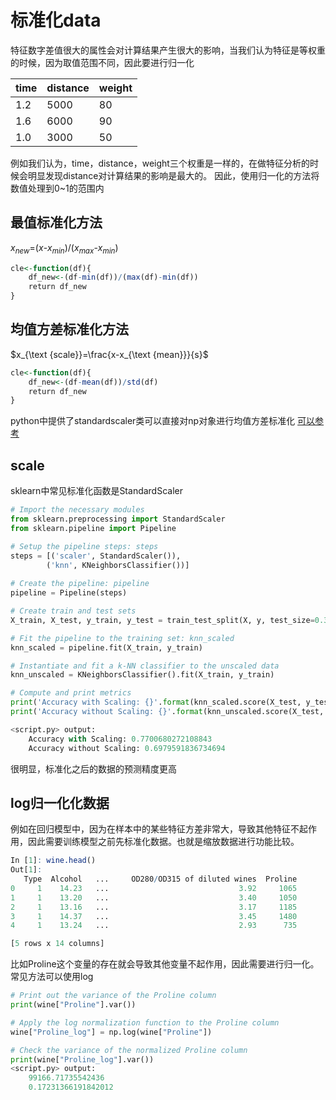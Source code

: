 # 标准化data


  特征数字差值很大的属性会对计算结果产生很大的影响，当我们认为特征是等权重的时候，因为取值范围不同，因此要进行归一化

|time    |distance|weight  |
| ------ | ------ | ------ |
|1.2|5000|80|
|1.6|6000|90|
|1.0|3000|50|
例如我们认为，time，distance，weight三个权重是一样的，在做特征分析的时候会明显发现distance对计算结果的影响是最大的。
因此，使用归一化的方法将数值处理到0~1的范围内

## 最值标准化方法

$x_{new}$=($x$-$x_{min}$)/($x_{max}$-$x_{min}$)
```r
cle<-function(df){
    df_new<-(df-min(df))/(max(df)-min(df))
    return df_new
}
```
## 均值方差标准化方法

$x_{\text {scale}}=\frac{x-x_{\text {mean}}}{s}$
```r
cle<-function(df){
    df_new<-(df-mean(df))/std(df)
    return df_new
}
```

python中提供了standardscaler类可以直接对np对象进行均值方差标准化
[可以参考](https://www.cnblogs.com/xuezou/p/9332763.html)

## scale
sklearn中常见标准化函数是StandardScaler

```python
# Import the necessary modules
from sklearn.preprocessing import StandardScaler
from sklearn.pipeline import Pipeline

# Setup the pipeline steps: steps
steps = [('scaler', StandardScaler()),
        ('knn', KNeighborsClassifier())]
        
# Create the pipeline: pipeline
pipeline = Pipeline(steps)

# Create train and test sets
X_train, X_test, y_train, y_test = train_test_split(X, y, test_size=0.3, random_state=42)

# Fit the pipeline to the training set: knn_scaled
knn_scaled = pipeline.fit(X_train, y_train)

# Instantiate and fit a k-NN classifier to the unscaled data
knn_unscaled = KNeighborsClassifier().fit(X_train, y_train)

# Compute and print metrics
print('Accuracy with Scaling: {}'.format(knn_scaled.score(X_test, y_test)))
print('Accuracy without Scaling: {}'.format(knn_unscaled.score(X_test, y_test)))

<script.py> output:
    Accuracy with Scaling: 0.7700680272108843
    Accuracy without Scaling: 0.6979591836734694
```
很明显，标准化之后的数据的预测精度更高

## log归一化化数据

例如在回归模型中，因为在样本中的某些特征方差非常大，导致其他特征不起作用，因此需要训练模型之前先标准化数据。也就是缩放数据进行功能比较。

```r
In [1]: wine.head()
Out[1]: 
   Type  Alcohol   ...     OD280/OD315 of diluted wines  Proline
0     1    14.23   ...                             3.92     1065
1     1    13.20   ...                             3.40     1050
2     1    13.16   ...                             3.17     1185
3     1    14.37   ...                             3.45     1480
4     1    13.24   ...                             2.93      735

[5 rows x 14 columns]
```
比如Proline这个变量的存在就会导致其他变量不起作用，因此需要进行归一化。
常见方法可以使用log
```python
# Print out the variance of the Proline column
print(wine["Proline"].var())

# Apply the log normalization function to the Proline column
wine["Proline_log"] = np.log(wine["Proline"])

# Check the variance of the normalized Proline column
print(wine["Proline_log"].var())
<script.py> output:
    99166.71735542436
    0.17231366191842012
```


